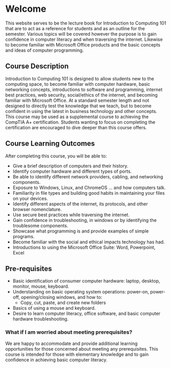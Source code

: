 # Welcome

This website serves to be the lecture book for Introduction to Computing 101 that are to act as a reference for students and as an outline for the semester. Various topics will be covered however the purpose is to gain confidence in computer literacy and when traversing the internet. Likewise to become familiar with Microsoft Office products and the basic concepts and ideas of computer programming.

## Course Description

Introduction to Computing 101 is designed to allow students new to the computing space, to become familiar with computer hardware, basic networking concepts, introductions to software and programming, internet best practices, web security, social/ethics of the internet, and becoming familiar with Microsoft Office. 
At a standard semester length and not designed to directly test the knowledge that we teach, but to become confident in using the latest in business technology and other concepts.
This course may be used as a supplemental course to achieving the CompTIA A+ certification. Students wanting to focus on completing the certification are encouraged to dive deeper than this course offers.

## Course Learning Outcomes

After completing this course, you will be able to:
+ Give a brief description of computers and their history.
+ Identify computer hardware and different types of ports.
+ Be able to identify different network providers, cabling, and networking components.
+ Exposure to Windows, Linux, and ChromeOS ... and how computers talk.
+ Familiarity in file types and building good habits in maintaining your files on your devices.
+ Identify different aspects of the internet, its protocols, and other browser nomenclature.
+ Use secure best practices while traversing the internet.
+ Gain confidence in troubleshooting, in windows or by identifying the troublesome components.
+ Showcase what programming is and provide examples of simple programs.
+ Become familiar with the social and ethical impacts technology has had.
+ Introductions to using the Microsoft Office Suite: Word, Powerpoint, Excel

## Pre-requisites
+ Basic identification of consumer computer hardware: laptop, desktop, monitor, mouse, keyboard.
+ Understanding on basic operating system operations: power-on, power-off, opening/closing windows, and how to:
  + Copy, cut, paste, and create new folders
+ Basics of using a mouse and keyboard.
+ Desire to learn computer literacy, office software, and basic computer hardware troubleshooting.

### What if I am worried about meeting prerequisites?
We are happy to accommodate and provide additional learning opportunities for those concerned about meeting any prerequisites. This course is intended for those with elementary knowledge and to gain confidence in achieving basic computer literacy.